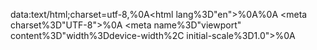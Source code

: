 data:text/html;charset=utf-8,<!DOCTYPE html>%0A<html lang%3D"en">%0A<head>%0A <meta charset%3D"UTF-8">%0A <meta name%3D"viewport" content%3D"width%3Ddevice-width%2C initial-scale%3D1.0">%0A <title>ExtFlood3r<%2Ftitle>%0A <link rel%3D"shortcut icon" type%3D"image%2Fpng" href%3D"TODO">%0A <script>%0A document.addEventListener("DOMContentLoaded"%2C () %3D> %7B%0A const main %3D "https%3A%2F%2Fraw.githubusercontent.com%2FBlobby-Boi%2FExtFlood3r%2Frefs%2Fheads%2Fmain%2Findex.html"%3B%0A const fallback %3D "https%3A%2F%2Fcdn.jsdelivr.net%2Fgh%2FBlobby-Boi%2FExtFlood3r%2Findex.html"%3B%0A%0A fetch(main)%0A .then(response %3D> %7B%0A if (!response.ok) throw new Error("Primary URL failed")%3B%0A return response.text()%3B%0A %7D)%0A .catch(() %3D> %7B%0A return fetch(fallback).then(response %3D> %7B%0A if (!response.ok) throw new Error("Fallback URL failed")%3B%0A return response.text()%3B%0A %7D)%3B%0A %7D)%0A .then(html %3D> %7B%0A document.open()%3B%0A document.write(html)%3B%0A document.close()%3B%0A %7D)%0A %7D)%3B%0A <%2Fscript>%0A<%2Fhead>%0A<%2Fhtml>
